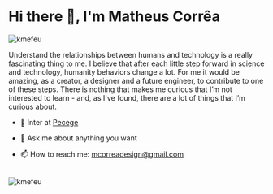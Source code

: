 <h1 align="left">Hi there 👋, I'm Matheus Corrêa</h1><p align="left"> <img src="https://komarev.com/ghpvc/?username=kmefeu" alt="kmefeu" /> </p>

Understand the relationships between humans and technology is a really fascinating thing to me. I believe that after each little step forward in science and technology, humanity behaviors change a lot. For me it would be amazing, as a creator, a designer and a future engineer, to contribute to one of these steps. There is nothing that makes me curious that I’m not interested to learn - and, as I've found, there are a lot of things that I’m curious about.

- 🔭 Inter at [Pecege](https://pecege.com/)

- 💬 Ask me about anything you want

- 📫 How to reach me: [mcorreadesign@gmail.com](mcorreadesign@gmail.com)

<br/>
<img src="https://github-readme-stats.vercel.app/api?username=kmefeu&show_icons=true" alt="kmefeu"/>
<br/>

<!--
**kmefeu/kmefeu** is a ✨ _special_ ✨ repository because its `README.md` (this file) appears on your GitHub profile.

Here are some ideas to get you started:

- 🔭 I’m currently working on ...
- 🌱 I’m currently learning ...
- 👯 I’m looking to collaborate on ...
- 🤔 I’m looking for help with ...
- 💬 Ask me about ...
- 📫 How to reach me: ...
- 😄 Pronouns: ...
- ⚡ Fun fact: ...
-->
